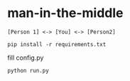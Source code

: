 # man-in-the-middle

```
[Person 1] <-> [You] <-> [Person2]
```


```
pip install -r requirements.txt
```

fill config.py

```
python run.py
```
